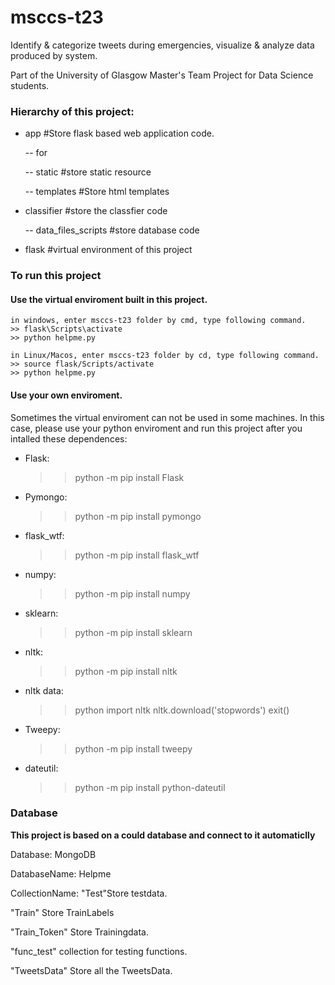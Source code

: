 # msccs-t23
Identify &amp; categorize tweets during emergencies, visualize &amp; analyze data produced by system.

Part of the University of Glasgow Master's Team Project for Data Science students.

### Hierarchy of this project:

- app #Store flask based web application code.

    -- for

    -- static #store static resource
 
    -- templates #Store html templates

 - classifier #store the classfier code
 
    -- data_files_scripts #store database code

 - flask #virtual environment of this project

### To run this project
#### Use the virtual enviroment built in this project.
    in windows, enter msccs-t23 folder by cmd, type following command.
    >> flask\Scripts\activate
    >> python helpme.py
    
    in Linux/Macos, enter msccs-t23 folder by cd, type following command.
    >> source flask/Scripts/activate
    >> python helpme.py

#### Use your own enviroment.
Sometimes the virtual enviroment can not be used in some machines. In this case, please use your python enviroment and run this project after you intalled these dependences:

- Flask:
    >> python -m pip install Flask

- Pymongo:
    >> python -m pip install pymongo

- flask_wtf:
    >> python -m pip install flask_wtf

- numpy:
    >> python -m pip install numpy

- sklearn:
    >> python -m pip install sklearn

- nltk:
    >> python -m pip install nltk

- nltk data:
    >> python 
    >> import nltk
    >> nltk.download('stopwords')
    >> exit()
           
- Tweepy:
    >> python -m pip install tweepy

- dateutil:
    >> python -m pip install python-dateutil

### Database

**This project is based on a could database and connect to it automaticlly**

Database: MongoDB

DatabaseName: Helpme

CollectionName:
"Test"Store testdata.

"Train" Store TrainLabels

"Train_Token" Store Trainingdata.

"func_test" collection for testing functions.

"TweetsData" Store all the TweetsData.
